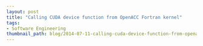 ```yaml
---
layout: post
title: "Calling CUDA device function from OpenACC Fortran kernel"
tags:
- Software Engineering
thumbnail_path: blog/2014-07-11-calling-cuda-device-function-from-openacc-fortran-kernel/openacc.jpg
---
```

